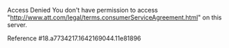 Access Denied
You don't have permission to access "http://www.att.com/legal/terms.consumerServiceAgreement.html" on this server.

Reference #18.a7734217.1642169044.11e81896